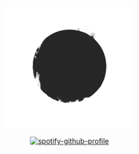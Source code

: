 <div align="center">

    
<div align="center">
  <a rel="nofollow" href="https://github.com/l34-n/l34-n/blob/main/circll.gif">
    <img width="50%" src="./circll.gif">
      
[![spotify-github-profile](https://spotify-github-profile.vercel.app/api/view?uid=leandro_prs&cover_image=true&theme=novatorem&show_offline=true&background_color=000000&interchange=false&bar_color=000000&bar_color_cover=false)](https://github.com/kittinan/spotify-github-profile)
  </a>


